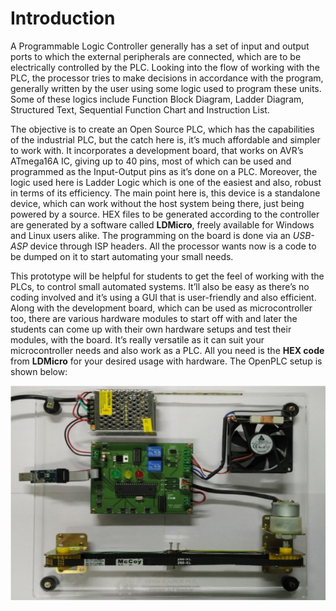 # Introduction

  A Programmable Logic Controller generally has a set of input and output ports to which the external peripherals are connected, which are
to be electrically controlled by the PLC. 
Looking into the flow of working with the PLC, the processor tries to make decisions in accordance with the program, generally written by the user using some logic used to program these units.
Some of these logics include Function Block Diagram, Ladder Diagram, Structured Text, Sequential Function Chart and Instruction List.

  The objective is to create an Open Source PLC, which has the capabilities of the industrial PLC, but the catch here is, it’s much affordable and simpler to work with. It incorporates a development board, that works on AVR’s ATmega16A IC, giving up to 40 pins, most of which can be used and programmed as the Input-Output pins as it’s done on a PLC.
Moreover, the logic used here is Ladder Logic which is one of the easiest and also, robust in terms of its efficiency.
The main point here is, this device is a standalone device, which can work without the host system being there, just being powered by a source.
HEX files to be generated according to the controller are generated by a software called __LDMicro__, freely available for Windows and Linux users alike.
The programming on the board is done via an *USB-ASP* device through ISP headers.
All the processor wants now is a code to be dumped on it to start automating your small needs.

  This prototype will be helpful for students to get the feel of working with the PLCs, to control small automated systems.
It’ll also be easy as there’s no coding involved and it’s using a GUI that is user-friendly and also efficient.
Along with the development board, which can be used as microcontroller too, there are various hardware modules to start off with and later the students can come up with their own hardware setups and test their modules, with the board.
It’s really versatile as it can suit your microcontroller needs and also work as a PLC.
All you need is the **HEX code** from **LDMicro** for your desired usage with hardware. The OpenPLC setup is shown below:

![OpenPLC Version 1](/Images/openplc.png "OpenPLC Version 1")
